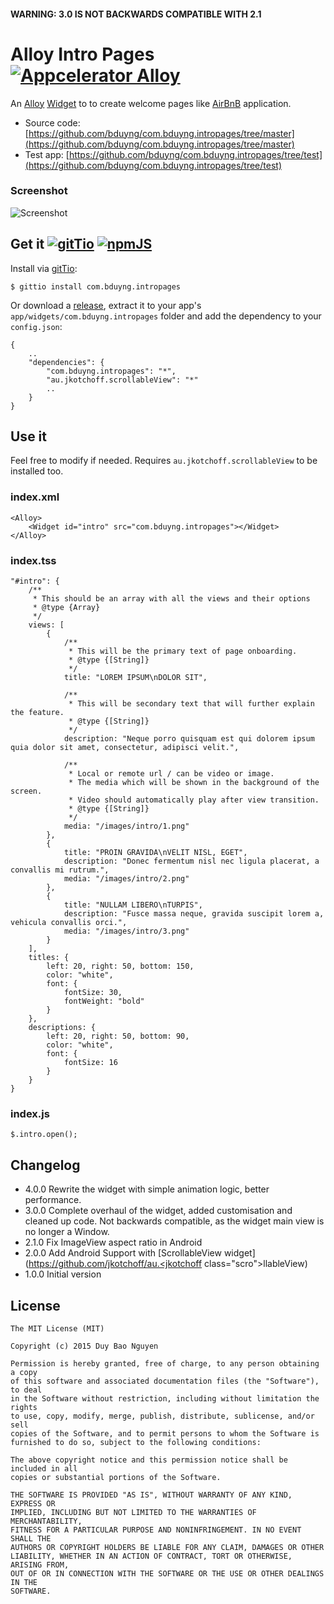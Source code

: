 ####  WARNING: 3.0 IS NOT BACKWARDS COMPATIBLE WITH 2.1

# Alloy Intro Pages [![Appcelerator Alloy](http://www-static.appcelerator.com/badges/alloy-git-badge-sq.png)](http://appcelerator.com/alloy/)

An [Alloy](http://appcelerator.com/alloy) [Widget](http://docs.appcelerator.com/titanium/latest/#!/guide/Alloy_Widgets) to to create welcome pages like [AirBnB](https://itunes.apple.com/us/app/airbnb/id401626263?mt=8) application.

* Source code: [https://github.com/bduyng/com.bduyng.intropages/tree/master](https://github.com/bduyng/com.bduyng.intropages/tree/master)
* Test app: [https://github.com/bduyng/com.bduyng.intropages/tree/test](https://github.com/bduyng/com.bduyng.intropages/tree/test)

### Screenshot
![Screenshot](https://github.com/bduyng/com.bduyng.intropages/blob/test/demo.gif?raw=true)

## Get it [![gitTio](https://img.shields.io/badge/available%20on-gitTio-blue.svg)](http://gitt.io/component/com.bduyng.intropages) [![npmJS](https://img.shields.io/badge/available%20on-npm-red.svg)](https://www.npmjs.com/package/com.bduyng.intropages)

Install via [gitTio](http://gitt.io/component/com.bduyng.intropages):

    $ gittio install com.bduyng.intropages

Or download a [release](https://github.com/bduyng/com.bduyng.intropages/releases), extract it to your app's `app/widgets/com.bduyng.intropages` folder and add the dependency to your `config.json`:

    {
        ..
        "dependencies": {
            "com.bduyng.intropages": "*",
            "au.jkotchoff.scrollableView": "*"
            ..
        }
    }   

## Use it

Feel free to modify if needed.
Requires `au.jkotchoff.scrollableView` to be installed too.

### index.xml

    <Alloy>
        <Widget id="intro" src="com.bduyng.intropages"></Widget>
    </Alloy>


### index.tss

    "#intro": {
        /**
         * This should be an array with all the views and their options
         * @type {Array}
         */
        views: [
            {
                /**
                 * This will be the primary text of page onboarding.
                 * @type {[String]}
                 */
                title: "LOREM IPSUM\nDOLOR SIT",
                
                /**
                 * This will be secondary text that will further explain the feature.
                 * @type {[String]}
                 */
                description: "Neque porro quisquam est qui dolorem ipsum quia dolor sit amet, consectetur, adipisci velit.",
                
                /**
                 * Local or remote url / can be video or image.
                 * The media which will be shown in the background of the screen.
                 * Video should automatically play after view transition.
                 * @type {[String]}
                 */
                media: "/images/intro/1.png"
            },
            {
                title: "PROIN GRAVIDA\nVELIT NISL, EGET",
                description: "Donec fermentum nisl nec ligula placerat, a convallis mi rutrum.",
                media: "/images/intro/2.png"
            },
            {
                title: "NULLAM LIBERO\nTURPIS",
                description: "Fusce massa neque, gravida suscipit lorem a, vehicula convallis orci.",
                media: "/images/intro/3.png"
            }
        ],
        titles: {
            left: 20, right: 50, bottom: 150,
            color: "white",
            font: {
                fontSize: 30,
                fontWeight: "bold"
            }
        },
        descriptions: {
            left: 20, right: 50, bottom: 90,
            color: "white",
            font: {
                fontSize: 16
            }
        }
    }


### index.js
    $.intro.open();

## Changelog

* 4.0.0 Rewrite the widget with simple animation logic, better performance.
* 3.0.0 Complete overhaul of the widget, added customisation and cleaned up code. Not backwards compatible, as the widget main view is no longer a Window.
* 2.1.0 Fix ImageView aspect ratio in Android
* 2.0.0 Add Android Support with [ScrollableView widget](https://github.com/jkotchoff/au.<jkotchoff class="scro"></jkotchoff>llableView)
* 1.0.0 Initial version

 
## License

    The MIT License (MIT)
    
    Copyright (c) 2015 Duy Bao Nguyen
    
    Permission is hereby granted, free of charge, to any person obtaining a copy
    of this software and associated documentation files (the "Software"), to deal
    in the Software without restriction, including without limitation the rights
    to use, copy, modify, merge, publish, distribute, sublicense, and/or sell
    copies of the Software, and to permit persons to whom the Software is
    furnished to do so, subject to the following conditions:
    
    The above copyright notice and this permission notice shall be included in all
    copies or substantial portions of the Software.
    
    THE SOFTWARE IS PROVIDED "AS IS", WITHOUT WARRANTY OF ANY KIND, EXPRESS OR
    IMPLIED, INCLUDING BUT NOT LIMITED TO THE WARRANTIES OF MERCHANTABILITY,
    FITNESS FOR A PARTICULAR PURPOSE AND NONINFRINGEMENT. IN NO EVENT SHALL THE
    AUTHORS OR COPYRIGHT HOLDERS BE LIABLE FOR ANY CLAIM, DAMAGES OR OTHER
    LIABILITY, WHETHER IN AN ACTION OF CONTRACT, TORT OR OTHERWISE, ARISING FROM,
    OUT OF OR IN CONNECTION WITH THE SOFTWARE OR THE USE OR OTHER DEALINGS IN THE
    SOFTWARE.
